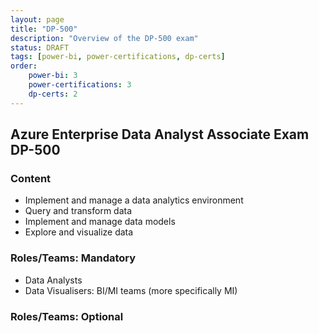```yaml
---
layout: page
title: "DP-500"
description: "Overview of the DP-500 exam"
status: DRAFT
tags: [power-bi, power-certifications, dp-certs]
order: 
    power-bi: 3
    power-certifications: 3
    dp-certs: 2
---
```

## Azure Enterprise Data Analyst Associate Exam DP-500  
  
### Content  
  
- Implement and manage a data analytics environment 
- Query and transform data 
- Implement and manage data models 
- Explore and visualize data  
  
### Roles/Teams: Mandatory  
  
- Data Analysts
- Data Visualisers: BI/MI teams (more specifically MI)  
  
### Roles/Teams: Optional  
  
